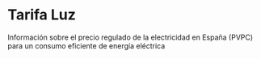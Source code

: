 # Tarifa Luz

Información sobre el precio regulado de la electricidad en España (PVPC) para un consumo eficiente de energía eléctrica
